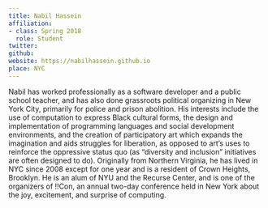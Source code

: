 ```yaml
---
title: Nabil Hassein
affiliation:
- class: Spring 2018
  role: Student
twitter:
github:
website: https://nabilhassein.github.io
place: NYC
---
```

Nabil has worked professionally as a software developer and a public school teacher, and has also done grassroots political organizing in New York City, primarily for police and prison abolition. His interests include the use of computation to express Black cultural forms, the design and implementation of programming languages and social development environments, and the creation of participatory art which expands the imagination and aids struggles for liberation, as opposed to art’s uses to reinforce the oppressive status quo (as “diversity and inclusion” initiatives are often designed to do). Originally from Northern Virginia, he has lived in NYC since 2008 except for one year and is a resident of Crown Heights, Brooklyn. He is an alum of NYU and the Recurse Center, and is one of the organizers of !!Con, an annual two-day conference held in New York about the joy, excitement, and surprise of computing.
